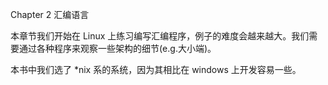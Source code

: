 Chapter 2 汇编语言

本章节我们开始在 Linux 上练习编写汇编程序，例子的难度会越来越大。我们需要通过各种程序来观察一些架构的细节\(e.g.大小端\)。

本书中我们选了 \*nix 系的系统，因为其相比在 windows 上开发容易一些。

